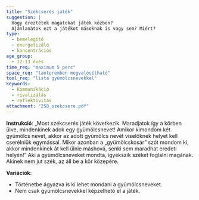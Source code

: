 ```yaml
---
title: "Székcserés játék"
suggestion: | 
  Hogy éreztétek magatokat játék közben? 
  Ajánlanátok ezt a játékot másoknak is vagy sem? Miért?
type:
  - bemelegítő
  - energetizáló
  - koncentrációs
age_group:
  - 12-13 éves
time_req: "maximum 5 perc"
space_req: "tanteremben megvalósítható"
tool_req: "lista gyümölcsnevekkel"
keywords: 
  - Kommunikáció
  - rivalizálás
  - reflektivitás
attachment: "258_szekcsere.pdf"
---
```


**Instrukció**: „Most székcserés játék következik. Maradjatok így a körben ülve, mindenkinek adok egy gyümölcsnevet! Amikor kimondom két gyümölcs nevét, akkor az adott gyümölcs nevét viselőknek helyet kell cserélniük egymással. Mikor azonban a „gyümölcskosár” szót mondom ki, akkor mindenkinek át kell ülnie máshová, senki sem maradhat eredeti helyén!” Aki a gyümölcsneveket mondta, igyekszik széket foglalni magának. Akinek nem jut szék, az áll be a kör közepére.

 **Variációk**:

* Történetbe ágyazva is ki lehet mondani a gyümölcsneveket.
* Nem csak gyümölcsnevekkel képzelhető el a játék.
  
  
